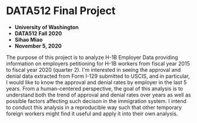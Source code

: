 # DATA512 Final Project 

* __University of Washington__
* __DATA512 Fall 2020__
* __Sihao Miao__
* __November 5, 2020__

The purpose of this project is to analyze H-1B Employer Data providing information on employers petitioning for H-1B workers from fiscal year 2015 to fiscal year 2020 (quarter 2).
I'm interested in seeing the approval and denial data extracted from Form I-129 submitted to USCIS, and in particular, I would like to know the approval and denial rates by employer in the last 5 years.
From a human-centered perspective, the goal of this analysis is to understand both the trend of approval and denial rates over years as well as possible factors affecting such decison in the immigration system. 
I intend to conduct this analysis in a reproducible way such that other temporary foreign workers might find it useful and apply it into their own analysis. 
